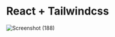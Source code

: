 # React + Tailwindcss
![Screenshot (188)](https://github.com/Ammb305/Random-Quote-Generator/assets/63208139/68899d98-3ff1-4e96-b6f3-ce86286d0e8c)


